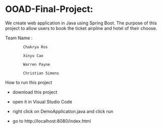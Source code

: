 # OOAD-Final-Project: 

We create web application in Java using Spring Boot. The purpose of this project to allow users to book the ticket airpline and hotel of their choose.

Team Name : 
			
			Chakrya Ros

            Xinyu Cao

            Warren Payne

            Christian Simons

How to run this project

- download this project

- open it in Visual Studio Code

- right click on DemoApplication.java and click run

- go to http://localhost:8080/index.html 


